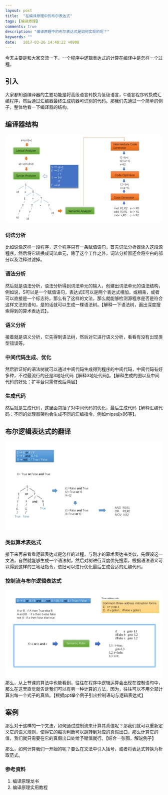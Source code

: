 ```yaml
---
layout: post
title:  "在编译原理中的布尔表达式"
tags: [编译原理]
comments: true
description: "编译原理中的布尔表达式是如何实现的呢？"
keywords: ""
date:   2017-03-26 14:40:22 +0800
---
```


今天主要是和大家交流一下，一个程序中逻辑表达式的计算在编译中是怎样一个过程。

## 引入

大家都知道编译器的主要功能是将高级语言转换为低级语言，C语言程序转换成汇编程序，然后通过汇编器最终生成机器可识别的代码。那我们先通过一个简单的例子，整体地看一下编译器的结构。

## 编译器结构

![compiler structs](https://github.com/Alvinsjq/6.828_tasks/blob/master/screemshot/compiler/complier2.jpg?raw=true)
### 词法分析
比如说像这样一段程序，这个程序只有一条赋值语句，首先词法分析器读入这段源程序，然后将它转换成词法单元，除了这个工作之外，词法分析器还会将空白的部分以及注释过滤掉。

### 语法分析
然后就是语法分析，语法分析得到词法单元的输入，创建出词法单元的语法结构，例如说，S可以是一个赋值语句，表达式E可以是两个表达式相加，或相乘，或者可以直接是一个标志符。那么有了这样的文法，那么就能够检测源程序是否是符合这样文法的语句，是的话就可以生成一棵语法树。【解释一下语法树，画出深度搜索得到的算术表达式】。

### 语义分析
接着就是语义分析，它先得到语法树，然后对它进行语义分析，看看有没有出现类型错误等。

### 中间代码生成、优化
然后验证好的语法树就可以通过中间代码生成得到程序的中间代码，中间代码有好多种，不过最流行的还是3地址代码【解释3地址代码】。【解释生成的图以及中间代码的好处：扩平台只需修改后两层】

### 生成代码
然后就是生成代码，这里面包括了对中间代码的优化，最后生成代码【解释汇编代码：不同的处理器架构会生成不同的汇编指令，例如mips或x86等】。

## 布尔逻辑表达式的翻译

![boolean expression 1](https://github.com/Alvinsjq/6.828_tasks/blob/master/screemshot/compiler/complier3.jpg?raw=true)

### 类似算术表达式
接下来再来看看逻辑表达式是怎样的过程，与刚才的算术表达书类似，先假设这一文法，自然就能够生成一个语法树，然后对树进行深度优先搜索，根据语法语义可以得到这样的三地址指令，依旧可以进行优化最后生成合适的汇编代码。

### 控制流与布尔逻辑表达式

![control flow boolean](https://github.com/Alvinsjq/6.828_tasks/blob/master/screemshot/compiler/complier5.jpg?raw=true)
那么，从上节课的算法中也能看到，往往在程序中逻辑运算会出现在控制语句中，那么在这里直觉就告诉我们可以有另一种计算的方法，因为，往往可以不用全部计算出每一个式子的真值。【根据ppt举个例子引出控制语句与逻辑表达式】

## 案例
那么对于这样的一个文法，如何通过控制流来计算其真值呢？那我们就可以重新定义它的语义规则，使得它的每次判断可以跳转到对应的真假出口，那么计算它的值，我们就只需要在它的真假出口处给予赋值就行。【结合一张图，解说例子】

那么，如何计算我们一开始的呢？要么在文法中引入括号，或者将表达式转换为析取范式。

### 参考资料

1. 编译原理龙书
2. 编译原理实用教程 

